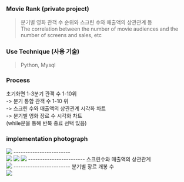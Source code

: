 ### Movie Rank (private project)
> 분기별 영화 관객 수 순위와 스크린 수와 매출액의 상관관계 등 <br>
> The correlation between the number of movie audiences and the number of screens and sales, etc

### Use Technique (사용 기술)
> Python, Mysql

### Process
초기화면 1-3분기 관객 수 1-10위 <br>
-> 분기 통합 관객 수 1-10 위 <br>
-> 스크린 수와 매출액의 상관관계 시각화 차트 <br>
-> 분기별 영화 장르 수 시각화 차트 <br>
(while문을 통해 반복 종료 선택 있음)

### implementation photograph
<img src = "https://user-images.githubusercontent.com/76616541/182022357-0f882c01-1796-42be-a923-fc54defa5a3d.png">
------------------------ <br>
<img src = "https://user-images.githubusercontent.com/76616541/182022419-292d9a26-a8b6-401b-8b04-8c30dfedde2a.png">
<img src = "https://user-images.githubusercontent.com/76616541/182022434-f77f72ff-2000-4355-98a6-a368f9db6662.png">
<img src = "https://user-images.githubusercontent.com/76616541/182022445-fb4e72a9-8887-4dfd-8fd7-a218d0ee0b68.png">
------------------------ 스크린수와 매출액의 상관관계 <br>
<img src = "https://user-images.githubusercontent.com/76616541/182022457-ef25f5cb-5faa-45e6-a830-c503f024d478.png">
------------------------ 분기별 장르 개봉 수 <br>
<img src = "https://user-images.githubusercontent.com/76616541/182022472-46e8a865-437f-414d-a473-55a9cff781d9.png">





